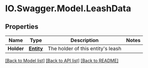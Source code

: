 # IO.Swagger.Model.LeashData
## Properties

Name | Type | Description | Notes
------------ | ------------- | ------------- | -------------
**Holder** | [**Entity**](Entity.md) | The holder of this entity&#39;s leash | 

[[Back to Model list]](../README.md#documentation-for-models) [[Back to API list]](../README.md#documentation-for-api-endpoints) [[Back to README]](../README.md)

